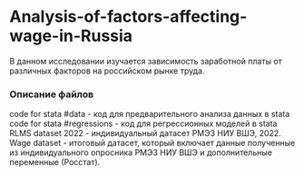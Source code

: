# Analysis-of-factors-affecting-wage-in-Russia
В данном исследовании изучается зависимость заработной платы от различных факторов на российском рынке труда. 
### Описание файлов
 code for stata #data - код для предварительного анализа данных в stata
 code for stata #regressions - код для регрессионных моделей в stata
 RLMS dataset 2022 - индивидуальный датасет РМЭЗ НИУ ВШЭ, 2022.
 Wage dataset - итоговый датасет, который включает данные полученные из индивидуального опросника РМЭЗ НИУ ВШЭ и дополнительные переменные (Росстат).
